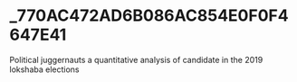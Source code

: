 # _770AC472AD6B086AC854E0F0F4647E41
Political juggernauts a quantitative analysis of candidate in the 2019 lokshaba elections

